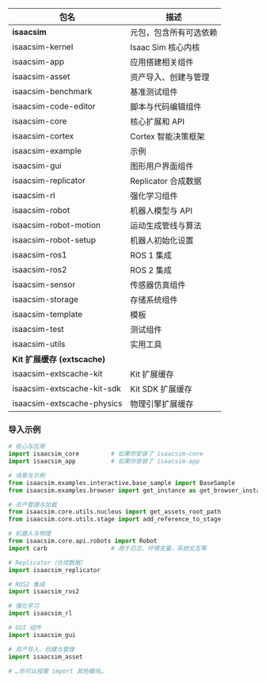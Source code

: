 

| 包名                         | 描述              |
| -------------------------- | --------------- |
| **isaacsim**               | 元包，包含所有可选依赖     |
| isaacsim-kernel            | Isaac Sim 核心内核  |
| isaacsim-app               | 应用搭建相关组件        |
| isaacsim-asset             | 资产导入、创建与管理      |
| isaacsim-benchmark         | 基准测试组件          |
| isaacsim-code-editor       | 脚本与代码编辑组件       |
| isaacsim-core              | 核心扩展和 API       |
| isaacsim-cortex            | Cortex 智能决策框架   |
| isaacsim-example           | 示例              |
| isaacsim-gui               | 图形用户界面组件        |
| isaacsim-replicator        | Replicator 合成数据 |
| isaacsim-rl                | 强化学习组件          |
| isaacsim-robot             | 机器人模型与 API      |
| isaacsim-robot-motion      | 运动生成管线与算法       |
| isaacsim-robot-setup       | 机器人初始化设置        |
| isaacsim-ros1              | ROS 1 集成        |
| isaacsim-ros2              | ROS 2 集成        |
| isaacsim-sensor            | 传感器仿真组件         |
| isaacsim-storage           | 存储系统组件          |
| isaacsim-template          | 模板              |
| isaacsim-test              | 测试组件            |
| isaacsim-utils             | 实用工具            |
| **Kit 扩展缓存 (extscache)**   |                 |
| isaacsim-extscache-kit     | Kit 扩展缓存        |
| isaacsim-extscache-kit-sdk | Kit SDK 扩展缓存    |
| isaacsim-extscache-physics | 物理引擎扩展缓存        |

### 导入示例

```python
# 核心与应用
import isaacsim_core         # 如果你安装了 isaacsim-core
import isaacsim_app          # 如果你安装了 isaacsim-app

# 场景与示例
from isaacsim.examples.interactive.base_sample import BaseSample
from isaacsim.examples.browser import get_instance as get_browser_instance

# 资产管理与加载
from isaacsim.core.utils.nucleus import get_assets_root_path
from isaacsim.core.utils.stage import add_reference_to_stage

# 机器人与物理
from isaacsim.core.api.robots import Robot
import carb                  # 用于日志、环境变量、系统交互等

# Replicator（合成数据）
import isaacsim_replicator

# ROS2 集成
import isaacsim_ros2

# 强化学习
import isaacsim_rl

# GUI 组件
import isaacsim_gui

# 资产导入、创建与管理
import isaacsim_asset

# …你可以按需 import 其他模块…

```